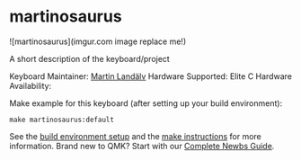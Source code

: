 # martinosaurus

![martinosaurus](imgur.com image replace me!)

A short description of the keyboard/project

Keyboard Maintainer: [Martin Landälv](https://github.com/mlandalv)
Hardware Supported: Elite C
Hardware Availability:

Make example for this keyboard (after setting up your build environment):

    make martinosaurus:default

See the [build environment setup](https://docs.qmk.fm/#/getting_started_build_tools) and the [make instructions](https://docs.qmk.fm/#/getting_started_make_guide) for more information. Brand new to QMK? Start with our [Complete Newbs Guide](https://docs.qmk.fm/#/newbs).
